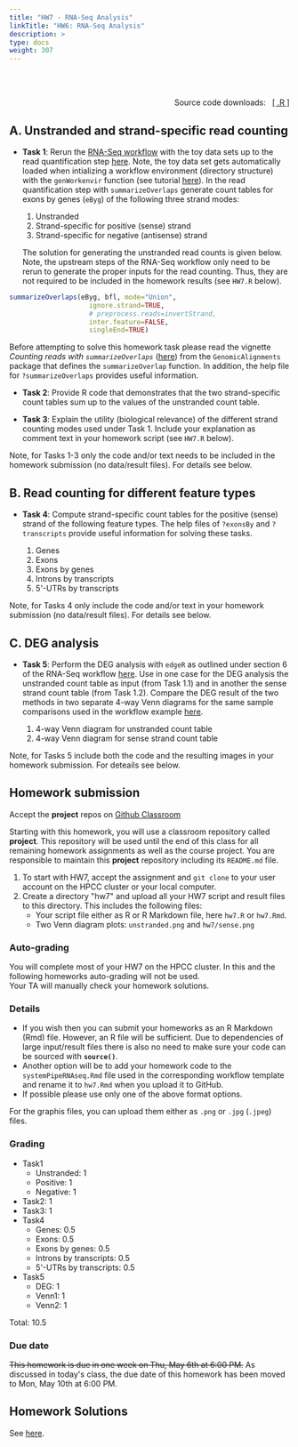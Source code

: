 ```yaml
---
title: "HW7 - RNA-Seq Analysis"
linkTitle: "HW6: RNA-Seq Analysis"
description: >
type: docs
weight: 307
---
```


<br></br>

<div style="text-align: right"> 
Source code downloads: &nbsp; <a href="https://raw.githubusercontent.com/tgirke/GEN242//main/content/en/assignments/Homework/HW07/HW07.R" target="_blank">[ .R ]</a>
</div>

## A. Unstranded and strand-specific read counting 

- __Task 1__: Rerun the [RNA-Seq
  workflow](https://girke.bioinformatics.ucr.edu/GEN242/tutorials/sprnaseq/sprnaseq/)
  with the toy data sets up to the read quantification step
  [here](https://girke.bioinformatics.ucr.edu/GEN242/tutorials/sprnaseq/sprnaseq/#read-quantification). Note,
  the toy data set gets automatically loaded when intializing a workflow environment (directory structure) with the `genWorkenvir` 
  function (see tutorial [here](https://girke.bioinformatics.ucr.edu/GEN242/tutorials/sprnaseq/sprnaseq/#experimental-design)). 
  In the read quantification step with `summarizeOverlaps` generate count
  tables for exons by genes (`eByg`) of the following three strand modes:

   1. Unstranded 
   2. Strand-specific for positive (sense) strand
   3. Strand-specific for negative (antisense) strand
   
   The solution for generating the unstranded read counts is given below. Note,
   the upstream steps of the RNA-Seq workflow only need to be rerun to generate
   the proper inputs for the read counting. Thus, they are not required to be
   included in the homework results (see `HW7.R` below).


```r
summarizeOverlaps(eByg, bfl, mode="Union", 
                    ignore.strand=TRUE, 
                    # preprocess.reads=invertStrand,
                    inter.feature=FALSE, 
                    singleEnd=TRUE)
```

Before attempting to solve this homework task please read the vignette
_Counting reads with `summarizeOverlaps`_
([here](http://bioconductor.org/packages/release/bioc/html/GenomicAlignments.html))
from the `GenomicAlignments` package that defines the `summarizeOverlap`
function. In addition, the help file for `?summarizeOverlaps` provides useful information.

- __Task 2__: Provide R code that demonstrates that the two strand-specific count tables sum up to the values of the unstranded count table. 

- __Task 3__: Explain the utility (biological relevance) of the different strand counting modes used under Task 1. Include your explanation as comment text in your homework script (see `HW7.R` below). 

Note, for Tasks 1-3 only the code and/or text needs to be included in the homework submission (no data/result files). For details see below.

## B. Read counting for different feature types
- __Task 4__: Compute strand-specific count tables for the positive (sense) strand of the following feature types. The help files of `?exonsBy` and `?transcripts` provide useful information for solving these tasks. 

   1. Genes
   2. Exons
   3. Exons by genes 
   4. Introns by transcripts
   5. 5'-UTRs by transcripts

Note, for Tasks 4 only include the code and/or text in your homework submission (no data/result files). For details see below.

## C. DEG analysis

- __Task 5__: Perform the DEG analysis with `edgeR` as outlined under section 6 of the RNA-Seq workflow [here](https://girke.bioinformatics.ucr.edu/GEN242/tutorials/sprnaseq/sprnaseq/#run-edger). 
Use in one case for the DEG analysis the unstranded count table as input (from Task 1.1) and in another the sense strand count table (from Task 1.2). 
Compare the DEG result of the two methods in two separate 4-way Venn diagrams for the same sample comparisons used in the workflow example 
[here](https://girke.bioinformatics.ucr.edu/GEN242/tutorials/sprnaseq/sprnaseq/#venn-diagrams-of-deg-sets).

   1. 4-way Venn diagram for unstranded count table
   2. 4-way Venn diagram for sense strand count table

Note, for Tasks 5 include both the code and the resulting images in your homework submission. For deteails see below.

## Homework submission

Accept the __project__ repos on [Github Classroom](https://classroom.github.com/a/mSDjRBc8)

Starting with this homework, you will use a classroom repository called __project__. This repository will be used 
until the end of this class for all remaining homework assignments as well as the course project. 
You are responsible to maintain this __project__ repository including its `README.md` file.

1. To start with HW7, accept the assignment and `git clone` to your user account on the HPCC cluster or your local computer. 
2. Create a directory "hw7" and upload all your HW7 script and result files to this directory. This includes the following files:
    - Your script file either as R or R Markdown file, here `hw7.R` or `hw7.Rmd`.
    - Two Venn diagram plots: `unstranded.png` and `hw7/sense.png`

### Auto-grading
You will complete most of your HW7 on the HPCC cluster. In this and the following homeworks auto-grading will not be used.  
Your TA will manually check your homework solutions.

### Details
- If you wish then you can submit your homeworks as an R Markdown (Rmd) file. However, an R file will be sufficient. 
  Due to dependencies of large input/result files there is also no need to make sure your code can be sourced with **`source()`**. 
- Another option will be to add your homework code to the `systemPipeRNAseq.Rmd` file used in the corresponding workflow template 
  and rename it to `hw7.Rmd` when you upload it to GitHub.
- If possible please use only one of the above format options.

For the graphis files, you can upload them either as `.png` or `.jpg` (`.jpeg`) files. 

### Grading
- Task1 
    - Unstranded: 1
    - Positive: 1
    - Negative: 1
- Task2: 1
- Task3: 1
- Task4 
    - Genes: 0.5
    - Exons: 0.5
    - Exons by genes: 0.5
    - Introns by transcripts: 0.5 
    - 5'-UTRs by transcripts: 0.5
- Task5 
    - DEG: 1
    - Venn1: 1
    - Venn2: 1

Total: 10.5

### Due date

<s>This homework is due in one week on Thu, May 6th at 6:00 PM.</s>
As discussed in today's class, the due date of this homework has been moved to Mon, May 10th at 6:00 PM.

## Homework Solutions

See [here](https://raw.githubusercontent.com/tgirke/GEN242/main/static/custom/hw_solutions/hw7_solution.R).

